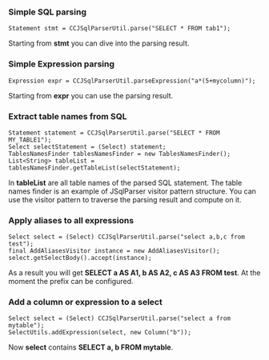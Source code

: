 ### Simple SQL parsing
    Statement stmt = CCJSqlParserUtil.parse("SELECT * FROM tab1");

Starting from **stmt** you can dive into the parsing result. 

### Simple Expression parsing
    Expression expr = CCJSqlParserUtil.parseExpression("a*(5+mycolumn)");

Starting from **expr** you can use the parsing result.

### Extract table names from SQL
    Statement statement = CCJSqlParserUtil.parse("SELECT * FROM MY_TABLE1");
    Select selectStatement = (Select) statement;
    TablesNamesFinder tablesNamesFinder = new TablesNamesFinder();
    List<String> tableList = tablesNamesFinder.getTableList(selectStatement);

In **tableList** are all table names of the parsed SQL statement. The table names finder is an example of JSqlParser visitor pattern structure. You can use the visitor pattern to traverse the parsing result and compute on it.

### Apply aliases to all expressions
    Select select = (Select) CCJSqlParserUtil.parse("select a,b,c from test");
    final AddAliasesVisitor instance = new AddAliasesVisitor();
    select.getSelectBody().accept(instance);

As a result you will get **SELECT a AS A1, b AS A2, c AS A3 FROM test**. At the moment the prefix
can be configured.

### Add a column or expression to a select
    Select select = (Select) CCJSqlParserUtil.parse("select a from mytable");
    SelectUtils.addExpression(select, new Column("b"));

Now **select** contains **SELECT a, b FROM mytable**.